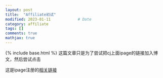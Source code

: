 ```yaml
---
layout: post
title:  "Affiliate初试"					
modified: 2023-01-11			# Date
category: affiliate
tags: []
comments: true
mathjax: true
---
```

{% include base.html %}
这篇文章只是为了尝试把cj上面ipage的链接加入博文，然后尝试点击

这是ipage注册的[相关链接](https://www.jdoqocy.com/click-100769693-10780766)

